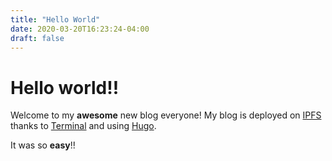 ```yaml
---
title: "Hello World"
date: 2020-03-20T16:23:24-04:00
draft: false
---
```


# Hello world!!

Welcome to my **awesome** new blog everyone! My blog is deployed on [IPFS](https://ipfs.io) thanks to [Terminal](https://terminal.co) and using [Hugo](https://http://gohugo.io/).

It was so **easy**!!

